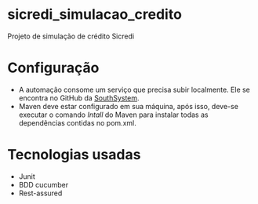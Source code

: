 # sicredi_simulacao_credito
Projeto de simulação de crédito Sicredi

# Configuração
- A automação consome um serviço que precisa subir localmente. Ele se encontra no GitHub da [SouthSystem](https://github.com/rh-southsystem/Sicredi-Digital-QA).
- Maven deve estar configurado em sua máquina, após isso, deve-se executar o comando *Intall* do Maven para instalar todas as dependências contidas no pom.xml.

# Tecnologias usadas
- Junit
- BDD cucumber
- Rest-assured
